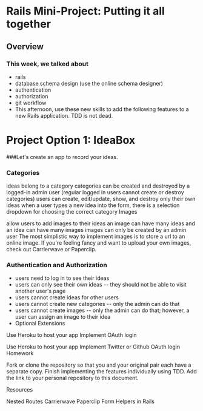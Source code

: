 # Rails Mini-Project: Putting it all together

## Overview

### This week, we talked about

* rails
* database schema design (use the online schema designer)
* authentication
* authorization
* git workflow
* This afternoon, use these new skills to add the following features to a new Rails application. TDD is not dead.

# Project Option 1: IdeaBox

###Let's create an app to record your ideas.

### Categories

ideas belong to a category
categories can be created and destroyed by a logged-in admin user (regular logged in users cannot create or destroy categories)
users can create, edit/update, show, and destroy only their own ideas
when a user types a new idea into the form, there is a selection dropdown for choosing the correct category
Images

allow users to add images to their ideas
an image can have many ideas and an idea can have many images
images can only be created by an admin user
The most simplistic way to implement images is to store a url to an online image. If you're feeling fancy and want to upload your own images, check out Carrierwave or Paperclip.

### Authentication and Authorization

* users need to log in to see their ideas
* users can only see their own ideas -- they should not be able to visit another user's page
* users cannot create ideas for other users
* users cannot create new categories -- only the admin can do that
* users cannot create images -- only the admin can do that; however, a user can assign an image to their idea
* Optional Extensions

Use Heroku to host your app
Implement OAuth login

Use Heroku to host your app
Implement Twitter or Github OAuth login
Homework

Fork or clone the repository so that you and your original pair each have a separate copy. Finish implementing the features individually using TDD. Add the link to your personal repository to this document.

Resources

Nested Routes
Carrierwave
Paperclip
Form Helpers in Rails
